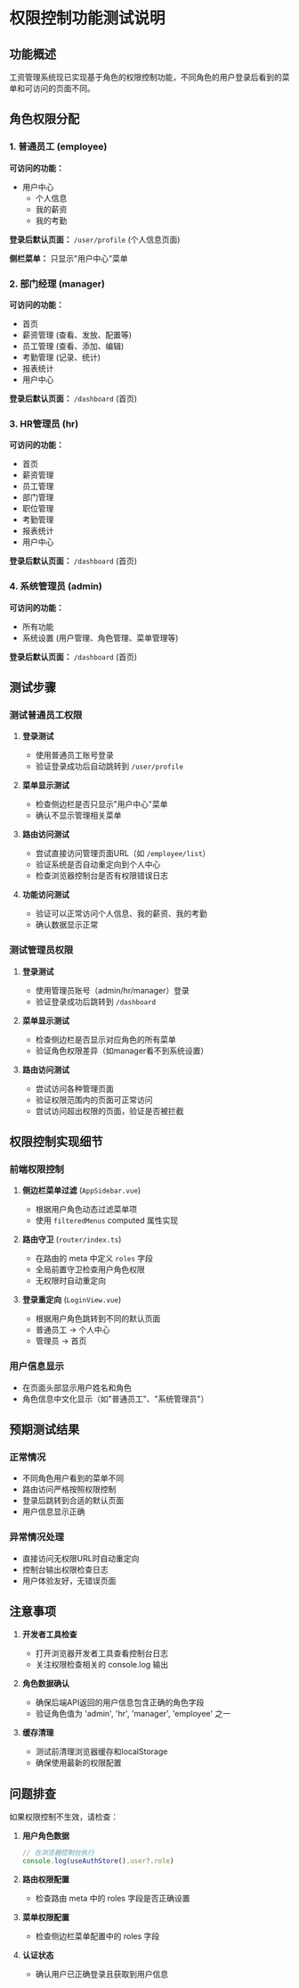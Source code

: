 # 权限控制功能测试说明

## 功能概述
工资管理系统现已实现基于角色的权限控制功能，不同角色的用户登录后看到的菜单和可访问的页面不同。

## 角色权限分配

### 1. 普通员工 (employee)
**可访问的功能：**
- 用户中心
  - 个人信息
  - 我的薪资
  - 我的考勤

**登录后默认页面：** `/user/profile` (个人信息页面)

**侧栏菜单：** 只显示"用户中心"菜单

### 2. 部门经理 (manager) 
**可访问的功能：**
- 首页
- 薪资管理 (查看、发放、配置等)
- 员工管理 (查看、添加、编辑)
- 考勤管理 (记录、统计)
- 报表统计
- 用户中心

**登录后默认页面：** `/dashboard` (首页)

### 3. HR管理员 (hr)
**可访问的功能：**
- 首页
- 薪资管理
- 员工管理
- 部门管理
- 职位管理
- 考勤管理
- 报表统计
- 用户中心

**登录后默认页面：** `/dashboard` (首页)

### 4. 系统管理员 (admin)
**可访问的功能：**
- 所有功能
- 系统设置 (用户管理、角色管理、菜单管理等)

**登录后默认页面：** `/dashboard` (首页)

## 测试步骤

### 测试普通员工权限

1. **登录测试**
   - 使用普通员工账号登录
   - 验证登录成功后自动跳转到 `/user/profile`

2. **菜单显示测试**
   - 检查侧边栏是否只显示"用户中心"菜单
   - 确认不显示管理相关菜单

3. **路由访问测试**
   - 尝试直接访问管理页面URL（如 `/employee/list`）
   - 验证系统是否自动重定向到个人中心
   - 检查浏览器控制台是否有权限错误日志

4. **功能访问测试**
   - 验证可以正常访问个人信息、我的薪资、我的考勤
   - 确认数据显示正常

### 测试管理员权限

1. **登录测试**
   - 使用管理员账号（admin/hr/manager）登录
   - 验证登录成功后跳转到 `/dashboard`

2. **菜单显示测试**
   - 检查侧边栏是否显示对应角色的所有菜单
   - 验证角色权限差异（如manager看不到系统设置）

3. **路由访问测试**
   - 尝试访问各种管理页面
   - 验证权限范围内的页面可正常访问
   - 尝试访问超出权限的页面，验证是否被拦截

## 权限控制实现细节

### 前端权限控制
1. **侧边栏菜单过滤** (`AppSidebar.vue`)
   - 根据用户角色动态过滤菜单项
   - 使用 `filteredMenus` computed 属性实现

2. **路由守卫** (`router/index.ts`)
   - 在路由的 meta 中定义 `roles` 字段
   - 全局前置守卫检查用户角色权限
   - 无权限时自动重定向

3. **登录重定向** (`LoginView.vue`)
   - 根据用户角色跳转到不同的默认页面
   - 普通员工 → 个人中心
   - 管理员 → 首页

### 用户信息显示
- 在页面头部显示用户姓名和角色
- 角色信息中文化显示（如"普通员工"、"系统管理员"）

## 预期测试结果

### 正常情况
- 不同角色用户看到的菜单不同
- 路由访问严格按照权限控制
- 登录后跳转到合适的默认页面
- 用户信息显示正确

### 异常情况处理
- 直接访问无权限URL时自动重定向
- 控制台输出权限检查日志
- 用户体验友好，无错误页面

## 注意事项

1. **开发者工具检查**
   - 打开浏览器开发者工具查看控制台日志
   - 关注权限检查相关的 console.log 输出

2. **角色数据确认**
   - 确保后端API返回的用户信息包含正确的角色字段
   - 验证角色值为 'admin', 'hr', 'manager', 'employee' 之一

3. **缓存清理**
   - 测试前清理浏览器缓存和localStorage
   - 确保使用最新的权限配置

## 问题排查

如果权限控制不生效，请检查：

1. **用户角色数据**
   ```javascript
   // 在浏览器控制台执行
   console.log(useAuthStore().user?.role)
   ```

2. **路由权限配置**
   - 检查路由 meta 中的 roles 字段是否正确设置

3. **菜单权限配置**
   - 检查侧边栏菜单配置中的 roles 字段

4. **认证状态**
   - 确认用户已正确登录且获取到用户信息 